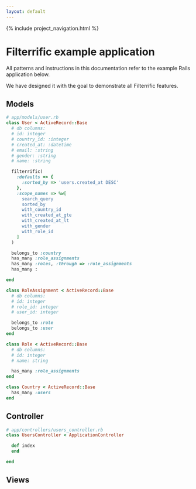 ```yaml
---
layout: default
---
```


{% include project_navigation.html %}

Filterrific example application
===============================

All patterns and instructions in this documentation refer to the example
Rails application below.

We have designed it with the goal to demonstrate all Filterrific features.

Models
------

```ruby
# app/models/user.rb
class User < ActiveRecord::Base
  # db columns:
  # id: integer
  # country_id: :integer
  # created_at: :datetime
  # email: :string
  # gender: :string
  # name: :string

  filterrific(
    :defaults => {
      :sorted_by => 'users.created_at DESC'
    },
    :scope_names => %w[
      search_query
      sorted_by
      with_country_id
      with_created_at_gte
      with_created_at_lt
      with_gender
      with_role_id
    ]
  )

  belongs_to :country
  has_many :role_assignments
  has_many :roles, :through => :role_assignments
  has_many :

end
```

```ruby
class RoleAssignment < ActiveRecord::Base
  # db columns:
  # id: integer
  # role_id: integer
  # user_id: integer

  belongs_to :role
  belongs_to :user
end
```

```ruby
class Role < ActiveRecord::Base
  # db columns:
  # id: integer
  # name: string

  has_many :role_assignments
end
```

```ruby
class Country < ActiveRecord::Base
  has_many :users
end
```

Controller
----------

```ruby
# app/controllers/users_controller.rb
class UsersController < ApplicationController

  def index
  end

end
```

Views
-----

